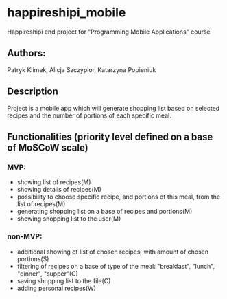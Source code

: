 # happireshipi_mobile
Happireshipi end project for "Programming Mobile Applications" course

## Authors:
Patryk Klimek, Alicja Szczypior, Katarzyna Popieniuk

## Description
Project is a mobile app which will generate shopping list based on selected recipes and the number 
of portions of each specific meal.


## Functionalities (priority level defined on a base of MoSCoW scale)
### MVP:
- showing list of recipes(M)
- showing details of recipes(M)
- possibility to choose specific recipe, and portions of this meal, from the list of recipes(M)
- generating shopping list on a base of recipes and portions(M)
- showing shopping list to the user(M)

### non-MVP:
- additional showing of list of chosen recipes, with amount of chosen portions(S)
- filtering of recipes on a base of type of the meal: "breakfast", "lunch", "dinner", "supper"(C)
- saving shopping list to the file(C)
- adding personal recipes(W)